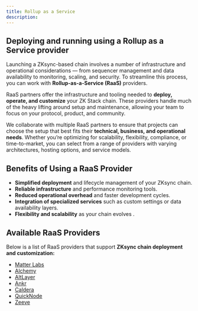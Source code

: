 ```yaml
---
title: Rollup as a Service
description:
---
```


## Deploying and running using a Rollup as a Service provider

Launching a ZKsync-based chain involves a number of infrastructure and operational considerations — from sequencer management and data availability
to monitoring, scaling, and security.
To streamline this process, you can work with **Rollup-as-a-Service (RaaS)** providers.

RaaS partners offer the infrastructure and tooling needed to **deploy, operate, and customize** your ZK Stack chain.
These providers handle much of the heavy lifting around setup and maintenance, allowing your team to focus on your protocol, product, and community.

We collaborate with multiple RaaS partners to ensure that projects can choose the setup that best fits their **technical, business, and
operational needs**. Whether you’re optimizing for scalability, flexibility, compliance, or time-to-market, you can select from a range
of providers with varying architectures, hosting options, and service models.

## Benefits of Using a RaaS Provider

- **Simplified deployment** and lifecycle management of your ZKsync chain.
- **Reliable infrastructure** and performance monitoring tools.
- **Reduced operational overhead** and faster development cycles.
- **Integration of specialized services** such as custom settings or data availability layers.
- **Flexibility and scalability** as your chain evolves .

## Available RaaS Providers

Below is a list of RaaS providers that support **ZKsync chain deployment and customization:**

- [Matter Labs](https://matter-labs.io)
- [Alchemy](https://www.alchemy.com/rollups)
- [AltLayer](https://altlayer.io/raas)
- [Ankr](https://www.ankr.com/rollup-as-a-service-raas/)
- [Caldera](https://www.caldera.xyz/)
- [QuickNode](https://www.quicknode.com/rollup)
- [Zeeve](https://www.zeeve.io/appchains/zksync-hyperchains-zkrollups/)

